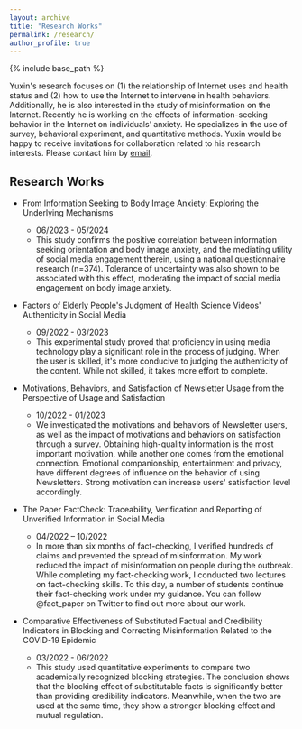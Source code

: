 ```yaml
---
layout: archive
title: "Research Works"
permalink: /research/
author_profile: true
---
```



{% include base_path %}

Yuxin's research focuses on (1) the relationship of Internet uses and health status and (2) how to use the Internet to intervene in health behaviors. Additionally, he is also interested in the study of misinformation on the Internet. Recently he is working on the effects of information-seeking behavior in the Internet on individuals’ anxiety. He specializes in the use of survey, behavioral experiment, and quantitative methods. 
Yuxin would be happy to receive invitations for collaboration related to his research interests. Please contact him by [email](yuxin.chan@outlook.com).

Research Works
---

* From Information Seeking to Body Image Anxiety: Exploring the Underlying Mechanisms
  * 06/2023 - 05/2024
  * This study confirms the positive correlation between information seeking orientation and body image anxiety, and the mediating utility of social media engagement therein, using a national questionnaire research (n=374). Tolerance of uncertainty was also shown to be associated with this effect, moderating the impact of social media engagement on body image anxiety.

* Factors of Elderly People's Judgment of Health Science Videos' Authenticity in Social Media
  * 09/2022 - 03/2023
  * This experimental study proved that proficiency in using media technology play a significant role in the process of judging. When the user is skilled, it's more conducive to judging the authenticity of the content. While not skilled, it takes more effort to complete. 
 
* Motivations, Behaviors, and Satisfaction of Newsletter Usage from the Perspective of Usage and Satisfaction
  * 10/2022 - 01/2023
  * We investigated the motivations and behaviors of Newsletter users, as well as the impact of motivations and behaviors on satisfaction through a  survey. Obtaining high-quality information is the most important motivation, while another one comes from the emotional connection. Emotional companionship, entertainment and privacy, have different degrees of influence on the behavior of using Newsletters. Strong motivation can increase users' satisfaction level accordingly. 

* The Paper FactCheck: Traceability, Verification and Reporting of Unverified Information in Social Media
  * 04/2022 – 10/2022
  * In more than six months of fact-checking, I verified hundreds of claims and prevented the spread of misinformation. My work reduced the impact of misinformation on people during the outbreak. While completing my fact-checking work, I conducted two lectures on fact-checking skills. To this day, a number of students continue their fact-checking work under my guidance. You can follow @fact_paper on Twitter to find out more about our work. 

* Comparative Effectiveness of Substituted Factual and Credibility Indicators in Blocking and Correcting Misinformation Related to the COVID-19 Epidemic
  * 03/2022 - 06/2022
  * This study used quantitative experiments to compare two academically recognized  blocking strategies. The conclusion shows that the blocking effect of substitutable facts is significantly better than providing credibility indicators. Meanwhile, when the two are used at the same time, they show a stronger blocking effect and mutual regulation.
 
  
